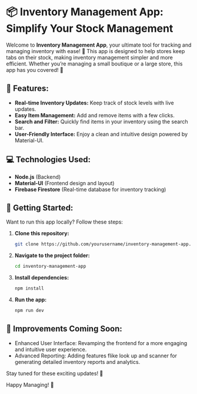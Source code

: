 # 📦 Inventory Management App: Simplify Your Stock Management

Welcome to **Inventory Management App**, your ultimate tool for tracking and managing inventory with ease! 🚀 This app is designed to help stores keep tabs on their stock, making inventory management simpler and more efficient. Whether you’re managing a small boutique or a large store, this app has you covered! 🎉

## 🌟 Features:
- **Real-time Inventory Updates:** Keep track of stock levels with live updates.
- **Easy Item Management:** Add and remove items with a few clicks.
- **Search and Filter:** Quickly find items in your inventory using the search bar.
- **User-Friendly Interface:** Enjoy a clean and intuitive design powered by Material-UI.

## 💻 Technologies Used:
- **Node.js** (Backend)
- **Material-UI** (Frontend design and layout)
- **Firebase Firestore** (Real-time database for inventory tracking)

## 🎯 Getting Started:
Want to run this app locally? Follow these steps:

1. **Clone this repository:**
   ```bash
   git clone https://github.com/yourusername/inventory-management-app.git

2. **Navigate to the project folder:**
   ```bash
   cd inventory-management-app

3. **Install dependencies:**
   ```bash
   npm install
3. **Run the app:**
   ```bash
   npm run dev

## 🚧 Improvements Coming Soon:
- Enhanced User Interface: Revamping the frontend for a more engaging and intuitive user experience.
- Advanced Reporting: Adding features flike look up and scanner for generating detailed inventory reports and analytics.

Stay tuned for these exciting updates! 🚀

Happy Managing! 🎉



   




